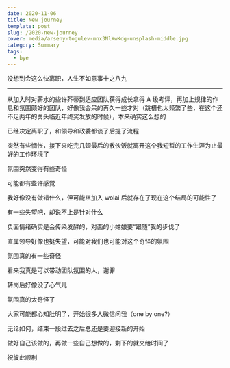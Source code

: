 ```yaml
---
date: 2020-11-06
title: New journey
template: post
slug: /2020-new-journey
cover: media/arseny-togulev-mnx3NlXwKdg-unsplash-middle.jpg
category: Summary
tags:
  - bye
---
```


没想到会这么快离职，人生不如意事十之八九

---

从加入时对薪水的些许芥蒂到适应团队获得成长拿得 A 级考评，再加上规律的作息和氛围颇好的团队，好像我会呆的再久一些才对（跳槽也太频繁了些，在这个还不足两年的关头临近年终奖发放的时候），本来确实这么想的

已经决定离职了，和领导和政委都谈了后提了流程

突然有些惆怅，接下来吃完几顿最后的散伙饭就离开这个我短暂的工作生涯为止最好的工作环境了

氛围突然变得有些奇怪

可能都有些许感觉

我好像没有做错什么，但可能从加入 wolai 后就存在了现在这个结局的可能性了

有一些失望吧，却说不上是针对什么

负面情绪确实是会传染发酵的，对面的小姑娘要“跟随”我的步伐了

直属领导好像也挺失望，可能对我们也可能对这个奇怪的氛围

氛围真的有一些奇怪

看来我真是可以带动团队氛围的人，谢罪

转岗后好像没了心气儿

氛围真的太奇怪了

大家可能都心知肚明了，开始很多人微信问我（one by one?）

无论如何，结束一段过去之后总还是要迎接新的开始

做好自己该做的，再做一些自己想做的，剩下的就交给时间了

祝彼此顺利
